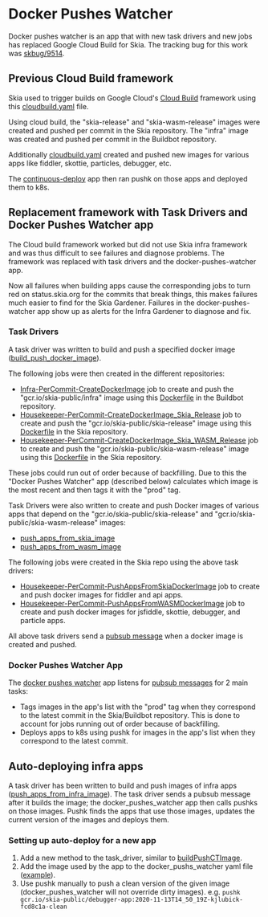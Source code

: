 Docker Pushes Watcher
=====================

Docker pushes watcher is an app that with new task drivers and new jobs has replaced
Google Cloud Build for Skia. The tracking bug for this work was [skbug/9514](https://bugs.chromium.org/p/skia/issues/detail?id=9514).


## Previous Cloud Build framework

Skia used to trigger builds on Google Cloud's [Cloud Build](https://cloud.google.com/cloud-build/)
framework using this [cloudbuild.yaml](https://skia.googlesource.com/skia/+show/6f217e0f8d2e5f06e36d426becd818aeefe39919/docker/cloudbuild.yaml) file.

Using cloud build, the "skia-release" and "skia-wasm-release" images were created and pushed per
commit in the Skia repository. The "infra" image was created and pushed per commit in the Buildbot
 repository.

Additionally [cloudbuild.yaml](https://skia.googlesource.com/skia/+show/6f217e0f8d2e5f06e36d426becd818aeefe39919/docker/cloudbuild.yaml)
created and pushed new images for various apps like fiddler, skottie, particles, debugger, etc.

The [continuous-deploy](https://skia.googlesource.com/buildbot/+show/1985cd594e9f8c7bdec82b89e110df7466ee3cf8/kube/go/continuous-deploy/)
app then ran pushk on those apps and deployed them to k8s.


## Replacement framework with Task Drivers and Docker Pushes Watcher app

The Cloud build framework worked but did not use Skia infra framework and was thus difficult to see
failures and diagnose problems. The framework was replaced with task drivers and the
docker-pushes-watcher app.

Now all failures when building apps cause the corresponding jobs to turn red on status.skia.org for
the commits that break things, this makes failures much easier to find for the Skia Gardener.
Failures in the docker-pushes-watcher app show up as alerts for the Infra Gardener to diagnose and fix.


### Task Drivers

A task driver was written to build and push a specified docker image
([build_push_docker_image](https://skia.googlesource.com/buildbot/+show/master/infra/bots/task_drivers/build_push_docker_image/)).

The following jobs were then created in the different repositories:
* [Infra-PerCommit-CreateDockerImage](https://status.skia.org/repo/infra?commit_label=author&filter=search&search_value=CreateDockerImage)
  job to create and push the "gcr.io/skia-public/infra" image using this [Dockerfile](https://skia.googlesource.com/buildbot/+show/master/docker/Dockerfile)
  in the Buildbot repository.
* [Housekeeper-PerCommit-CreateDockerImage_Skia_Release](https://status.skia.org/repo/skia?commit_label=author&filter=search&search_value=CreateDockerImage_Skia_Release)
  job to create and push the "gcr.io/skia-public/skia-release" image using this [Dockerfile](https://skia.googlesource.com/skia/+show/master/docker/skia-release/Dockerfile)
  in the Skia repository.
* [Housekeeper-PerCommit-CreateDockerImage_Skia_WASM_Release](https://status.skia.org/repo/skia?commit_label=author&filter=search&search_value=CreateDockerImage_Skia_WASM_Release)
  job to create and push the "gcr.io/skia-public/skia-wasm-release" image using this [Dockerfile](https://skia.googlesource.com/skia/+show/master/docker/skia-wasm-release/Dockerfile)
  in the Skia repository.

These jobs could run out of order because of backfilling. Due to this the "Docker Pushes Watcher"
app (described below) calculates which image is the most recent and then tags it with the
"prod" tag.

Task Drivers were also written to create and push Docker images of various apps that depend on the
"gcr.io/skia-public/skia-release" and "gcr.io/skia-public/skia-wasm-release" images:
* [push_apps_from_skia_image](https://skia.googlesource.com/buildbot/+show/master/infra/bots/task_drivers/push_apps_from_skia_image/)
* [push_apps_from_wasm_image](https://skia.googlesource.com/buildbot/+show/master/infra/bots/task_drivers/push_apps_from_wasm_image/)

The following jobs were created in the Skia repo using the above task drivers:
* [Housekeeper-PerCommit-PushAppsFromSkiaDockerImage](https://status.skia.org/repo/skia?commit_label=author&filter=search&search_value=PushAppsFromSkiaDockerImage)
  job to create and push docker images for fiddler and api apps.
* [Housekeeper-PerCommit-PushAppsFromWASMDockerImage](https://status.skia.org/repo/skia?commit_label=author&filter=search&search_value=PushAppsFromWASMDockerImage)
  job to create and push docker images for jsfiddle, skottie, debugger, and particle apps.

All above task drivers send a [pubsub message](https://skia.googlesource.com/buildbot/+show/master/go/docker/build/pubsub/pubsub.go#15)
when a docker image is created and pushed.

### Docker Pushes Watcher App

The [docker pushes watcher](https://skia.googlesource.com/buildbot/+show/master/docker_pushes_watcher/)
app listens for [pubsub messages](https://skia.googlesource.com/buildbot/+show/master/go/docker/build/pubsub/pubsub.go#15) for 2 main tasks:
* Tags images in the app's list with the "prod" tag when they correspond to the latest commit in the
  Skia/Buildbot repository. This is done to account for jobs running out of order because of
  backfilling.
* Deploys apps to k8s using pushk for images in the app's list when they correspond to the
  latest commit.


## Auto-deploying infra apps

A task driver has been written to build and push images of infra apps ([push_apps_from_infra_image](https://skia.googlesource.com/buildbot/+show/master/infra/bots/task_drivers/push_apps_from_infra_image/)).
The task driver sends a pubsub message after it builds the image; the docker_pushes_watcher app
then calls pushks on those images. Pushk finds the apps that use those images, updates the
current version of the images and deploys them.

### Setting up auto-deploy for a new app

1. Add a new method to the task_driver, similar to
  [buildPushCTImage](https://skia.googlesource.com/buildbot/+show/c7ce9ee7b475f4c8032301225baccbd4442f7f0f/infra/bots/task_drivers/push_apps_from_infra_image/push_apps_from_infra_image.go#189).
2. Add the image used by the app to the docker_pushs_watcher yaml file ([example](https://skia.googlesource.com/k8s-config/+diff/399dc9fbeca5f2c92a67d4d25d7273ee5cf4b680%5E%21/#F0)).
3. Use pushk manually to push a clean version of the given image (docker_pushes_watcher will not
  override dirty images). e.g.
  `pushk gcr.io/skia-public/debugger-app:2020-11-13T14_50_19Z-kjlubick-fcd8c1a-clean`
